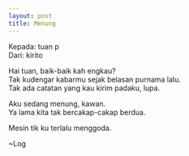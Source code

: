 ```yaml
---
layout: post
title: Menung
---
```


Kepada: tuan p  
Dari: kirito

Hai tuan, baik-baik kah engkau?  
Tak kudengar kabarmu sejak belasan purnama lalu.  
Tak ada catatan yang kau kirim padaku, lupa.

Aku sedang menung, kawan.  
Ya lama kita tak bercakap-cakap berdua.

Mesin tik ku terlalu menggoda.  

~Log